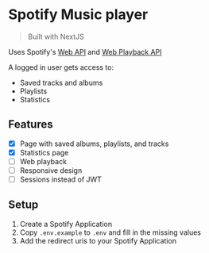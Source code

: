 # Spotify Music player

> Built with NextJS

Uses Spotify's [Web API](https://developer.spotify.com/documentation/web-api/) and [Web Playback API](https://developer.spotify.com/documentation/web-playback-sdk/)

A logged in user gets access to:

-   Saved tracks and albums
-   Playlists
-   Statistics

## Features

- [x] Page with saved albums, playlists, and tracks
- [x] Statistics page
- [ ] Web playback
- [ ] Responsive design
- [ ] Sessions instead of JWT

## Setup

1. Create a Spotify Application
1. Copy `.env.example` to `.env` and fill in the missing values
1. Add the redirect uris to your Spotify Application


